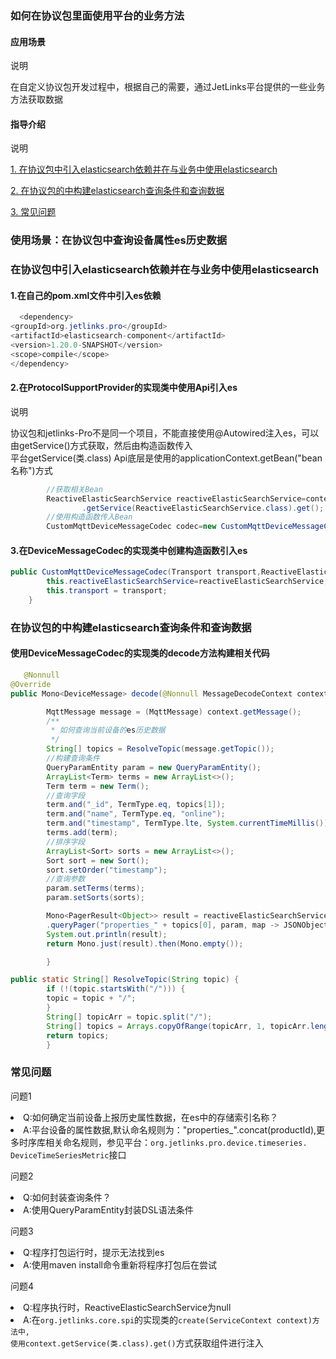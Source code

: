 ### 如何在协议包里面使用平台的业务方法

#### 应用场景

<div class='explanation primary'>
  <p class='explanation-title-warp'>
    <span class='iconfont icon-bangzhu explanation-icon'></span>
    <span class='explanation-title font-weight'>说明</span>
  </p>
    在自定义协议包开发过程中，根据自己的需要，通过JetLinks平台提供的一些业务方法获取数据
</div>

#### 指导介绍

<div class='explanation primary'>
  <p class='explanation-title-warp'>
    <span class='iconfont icon-bangzhu explanation-icon'></span>
    <span class='explanation-title font-weight'>说明</span>
  </p>

  <p><a href="#1">1. 在协议包中引入elasticsearch依赖并在与业务中使用elasticsearch</a> </p>
  <p><a href="#2">2. 在协议包的中构建elasticsearch查询条件和查询数据</a></p>
  <p><a href="#3">3. 常见问题</a></p>

</div>

### 使用场景：在协议包中查询设备属性es历史数据

### <font id="1">在协议包中引入elasticsearch依赖并在与业务中使用elasticsearch</font>

#### 1.在自己的pom.xml文件中引入es依赖

```java
  <dependency>
<groupId>org.jetlinks.pro</groupId>
<artifactId>elasticsearch-component</artifactId>
<version>1.20.0-SNAPSHOT</version>
<scope>compile</scope>
</dependency>
```

#### 2.在ProtocolSupportProvider的实现类中使用Api引入es

<div class='explanation primary'>
  <p class='explanation-title-warp'>
    <span class='iconfont icon-bangzhu explanation-icon'></span>
    <span class='explanation-title font-weight'>说明</span>
  </p>
   协议包和jetlinks-Pro不是同一个项目，不能直接使用@Autowired注入es，可以由getService()方式获取，然后由构造函数传入
</div>
平台getService(类.class) Api底层是使用的applicationContext.getBean("bean 名称")方式

```java
        //获取相关Bean
        ReactiveElasticSearchService reactiveElasticSearchService=context
                .getService(ReactiveElasticSearchService.class).get();
        //使用构造函数传入Bean
        CustomMqttDeviceMessageCodec codec=new CustomMqttDeviceMessageCodec(DefaultTransport.MQTT,reactiveElasticSearchService);
```

#### 3.在DeviceMessageCodec的实现类中创建构造函数引入es

``` java
public CustomMqttDeviceMessageCodec(Transport transport,ReactiveElasticSearchService reactiveElasticSearchService) {
        this.reactiveElasticSearchService=reactiveElasticSearchService;
        this.transport = transport;
    }
```

### <font id="2">在协议包的中构建elasticsearch查询条件和查询数据</font>

#### 使用DeviceMessageCodec的实现类的decode方法构建相关代码

```java
   @Nonnull
@Override
public Mono<DeviceMessage> decode(@Nonnull MessageDecodeContext context) {

        MqttMessage message = (MqttMessage) context.getMessage();
        /**
         * 如何查询当前设备的es历史数据
         */
        String[] topics = ResolveTopic(message.getTopic());
        //构建查询条件
        QueryParamEntity param = new QueryParamEntity();
        ArrayList<Term> terms = new ArrayList<>();
        Term term = new Term();
        //查询字段
        term.and("_id", TermType.eq, topics[1]);
        term.and("name", TermType.eq, "online");
        term.and("timestamp", TermType.lte, System.currentTimeMillis());
        terms.add(term);
        //排序字段
        ArrayList<Sort> sorts = new ArrayList<>();
        Sort sort = new Sort();
        sort.setOrder("timestamp");
        //查询参数
        param.setTerms(terms);
        param.setSorts(sorts);

        Mono<PagerResult<Object>> result = reactiveElasticSearchService
        .queryPager("properties_" + topics[0], param, map -> JSONObject.toJSONString(map));
        System.out.println(result);
        return Mono.just(result).then(Mono.empty());

        }

public static String[] ResolveTopic(String topic) {
        if (!(topic.startsWith("/"))) {
        topic = topic + "/";
        }
        String[] topicArr = topic.split("/");
        String[] topics = Arrays.copyOfRange(topicArr, 1, topicArr.length);
        return topics;
        }


```

### <font id="3">常见问题</font>

<div class='explanation warning'>
  <p class='explanation-title-warp'>
    <span class='iconfont icon-bangzhu explanation-icon'></span>
    <span class='explanation-title font-weight'>问题1</span>
  </p>
  <li>Q:如何确定当前设备上报历史属性数据，在es中的存储索引名称？</li>
  <li>A:平台设备的属性数据,默认命名规则为："properties_".concat(productId),更多时序库相关命名规则，参见平台：<code>org.jetlinks.pro.device.timeseries.
DeviceTimeSeriesMetric</code>接口</li>

</div>


<div class='explanation warning'>
  <p class='explanation-title-warp'>
    <span class='iconfont icon-bangzhu explanation-icon'></span>
    <span class='explanation-title font-weight'>问题2</span>
  </p>
  <li>Q:如何封装查询条件？</li>
  <li>A:使用QueryParamEntity封装DSL语法条件</li>

</div>

<div class='explanation warning'>
  <p class='explanation-title-warp'>
    <span class='iconfont icon-bangzhu explanation-icon'></span>
    <span class='explanation-title font-weight'>问题3</span>
  </p>
  <li>Q:程序打包运行时，提示无法找到es</li>
  <li>A:使用maven install命令重新将程序打包后在尝试</li>

</div>

<div class='explanation warning'>
  <p class='explanation-title-warp'>
    <span class='iconfont icon-bangzhu explanation-icon'></span>
    <span class='explanation-title font-weight'>问题4</span>
  </p>
  <li>Q:程序执行时，ReactiveElasticSearchService为null</li>
  <li>A:在<code>org.jetlinks.core.spi</code>的实现类的<code>create(ServiceContext context)方法中,
使用context.getService(类.class).get()</code>方式获取组件进行注入</li>

</div>




